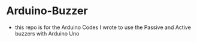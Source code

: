# Arduino-Buzzer

- this repo is for the Arduino Codes I wrote to use the Passive and Active buzzers with Arduino Uno
